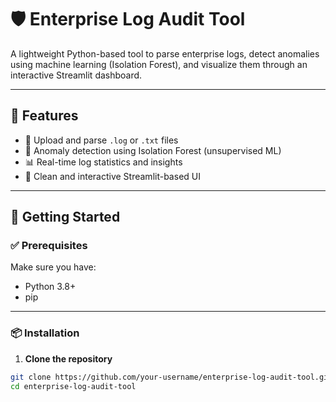 # 🛡️ Enterprise Log Audit Tool

A lightweight Python-based tool to parse enterprise logs, detect anomalies using machine learning (Isolation Forest), and visualize them through an interactive Streamlit dashboard.

---

## 📌 Features

- 📂 Upload and parse `.log` or `.txt` files
- 🧠 Anomaly detection using Isolation Forest (unsupervised ML)
- 📊 Real-time log statistics and insights
- 🎨 Clean and interactive Streamlit-based UI

---

## 🚀 Getting Started

### ✅ Prerequisites

Make sure you have:

- Python 3.8+
- pip

---

### 📦 Installation

1. **Clone the repository**

```bash
git clone https://github.com/your-username/enterprise-log-audit-tool.git
cd enterprise-log-audit-tool
